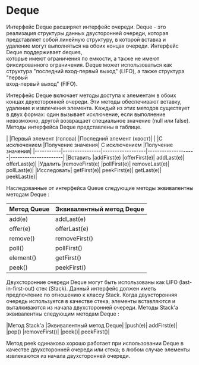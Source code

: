 # Deque

Интерфейс Deque расширяет интерфейс очереди. Deque - это реализация структуры данных 
двусторонней  очереди, которая представляет собой линейную структуру, в которой вставка и  
удаление могут выполняться на обоих концах очереди. Интерфейс Deque поддерживает deques,  
которые имеют ограничения по емкости, а также не имеют фиксированного ограничения. Deque  может 
использоваться как структура "последний вход-первый выход" (LIFO), а также структура "первый  
вход-первый выход" (FIFO).

Интерфейс Deque включает методы доступа к элементам в обоих концах двухсторонней очереди.  Эти 
методы обеспечивают вставку, удаление и извлечения элемента. Каждый из этих методов существует  
в двух формах: один вызывает исключение, если выполнение невозможно, другой возвращает 
специальное  значение (null или false). Методы интерфейса Deque представлены в таблице.

|      |Первый элемент (голова) |Последний элемент (хвост)|
|           |С исключением	|Получение значения|	С исключением	|Получение значения|
|-----------|----------------|------------------|--------------------|----------------------|
|Вставить	|addFirst(e)	|offerFirst(e)|	addLast(e)|	offerLast(e)|
|Удалить	|removeFirst(e)	|pollFirst(e)|	removeLast(e)|	pollLast(e)|
|Исследовать|	getFirst(e)|	peekFirst(e)|	getLast(e)|	peekLast(e)|

Наследованные от интерфейса Queue следующие методы эквивалентны методам Deque :

|Метод Queue|	Эквивалентный метод Deque|
|------------|---------------------------|
|add(e)	|addLast(e)|
|offer(e)	|offerLast(e)|
|remove()	|removeFirst()|
|poll()|	pollFirst()|
|element()	|getFirst()|
|peek()	|peekFirst()|

Двухсторонние очереди Deque могут быть использованы как LIFO (last-in-first-out) стек (Stack). 
Данный интерфейс должен иметь предпочтение по отношению к классу Stack. Когда двухсторонняя 
очередь используется в качестве стека, элементы вставляются и выталкиваются из начала 
двухсторонней очереди. Методы Stack'a эквивалентны следующим методам Deque :

|Метод Stack'a	|Эквивалентный метод Deque|
|push(e)|	addFirst(e)|
|pop()	|removeFirst()|
|peek()|	peekFirst()|

Метод peek одинаково хорошо работает при использовании Deque в качестве двухсторонней очереди 
или стека; в любом случае элементы извлекаются из начала двухсторонней очереди.
